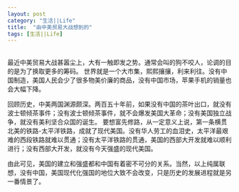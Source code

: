 ```yaml
---
layout: post
category: "生活||Life"
title:  "由中美贸易大战想到的"
tags: [生活||Life]
---
```

        
最近中美贸易大战甚嚣尘上，大有一触即发之势。通常会叫的狗不咬人，论调的目的是为了换取更多的筹码。
世界就是一个大市集，熙熙攘攘，利来利往。没有中国制造，美国人民会少了很多物美价廉的商品，没有中国市场，苹果手机的销量也会大幅下降。    
    
回顾历史，中美两国渊源颇深。两百五十年前，如果没有中国的茶叶出口，就没有波士顿倾茶事件；没有波士顿倾茶事件，就不会爆发美国大革命；没有美国独立战争，就没有美利坚合众国的诞生。
要想富先修路，从一定意义上说，第一条横贯北美的铁路-太平洋铁路，成就了现代美国。没有华人劳工的血泪史，太平洋最艰难的西段铁路就难以贯通；没有太平洋铁路的贯通，美国的西部大开发就难以顺利进行；没有西部大开发，就没有今天强盛的现代美国。
    
由此可见，美国的建立和强盛都和中国有着密不可分的关系。当然，以上纯属联想，没有中国，美国现代化强国的地位大致不会改变，只是历史的发展进程就是另一番情景了。
